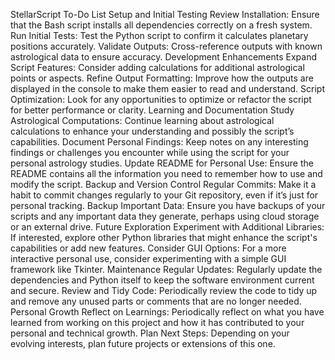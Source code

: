 StellarScript To-Do List
Setup and Initial Testing
 Review Installation: Ensure that the Bash script installs all dependencies correctly on a fresh system.
 Run Initial Tests: Test the Python script to confirm it calculates planetary positions accurately.
 Validate Outputs: Cross-reference outputs with known astrological data to ensure accuracy.
Development Enhancements
 Expand Script Features: Consider adding calculations for additional astrological points or aspects.
 Refine Output Formatting: Improve how the outputs are displayed in the console to make them easier to read and understand.
 Script Optimization: Look for any opportunities to optimize or refactor the script for better performance or clarity.
Learning and Documentation
 Study Astrological Computations: Continue learning about astrological calculations to enhance your understanding and possibly the script’s capabilities.
 Document Personal Findings: Keep notes on any interesting findings or challenges you encounter while using the script for your personal astrology studies.
 Update README for Personal Use: Ensure the README contains all the information you need to remember how to use and modify the script.
Backup and Version Control
 Regular Commits: Make it a habit to commit changes regularly to your Git repository, even if it’s just for personal tracking.
 Backup Important Data: Ensure you have backups of your scripts and any important data they generate, perhaps using cloud storage or an external drive.
Future Exploration
 Experiment with Additional Libraries: If interested, explore other Python libraries that might enhance the script's capabilities or add new features.
 Consider GUI Options: For a more interactive personal use, consider experimenting with a simple GUI framework like Tkinter.
Maintenance
 Regular Updates: Regularly update the dependencies and Python itself to keep the software environment current and secure.
 Review and Tidy Code: Periodically review the code to tidy up and remove any unused parts or comments that are no longer needed.
Personal Growth
 Reflect on Learnings: Periodically reflect on what you have learned from working on this project and how it has contributed to your personal and technical growth.
 Plan Next Steps: Depending on your evolving interests, plan future projects or extensions of this one.
